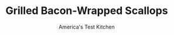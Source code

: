 ---
layout: ../../layouts/MarkdownPostLayout.astro
title: Grilled Bacon-Wrapped Scallops
author: America's Test Kitchen
pubDate: 2023-03-15
description: "How do you translate this time-tested hors d’oeuvre into a grilled entree? With a handful of easy tricks."
image_url: https://res.cloudinary.com/hksqkdlah/image/upload/ar_1:1,c_fill,dpr_2.0,f_auto,fl_lossy.progressive.strip_profile,g_faces:auto,q_auto:low,w_344/10154_sfs-grilledbaconwrappedscallops-28
tags: ["Main Courses","American","Fish & Seafood","Cookbook Collection"]
calories: 2457
protein: 40
carbohydrates: 11
fats: 
fiber: 
ingredients: ["12 slices, bacon","24 , large sea scallops, tendons removed","3 tablespoons, unsalted butter, melted","1/2 teaspoon, salt","1/8 teaspoon, pepper","2 , lemons, halved","1/4 cup, chopped fresh chives"]
serves: 4
time: "1¼ hours"
instructions: ["Place 4 layers paper towels on large plate and arrange 6 slices bacon over towels in single layer. Top with 4 more paper towels and remaining 6 slices bacon. Cover with 2 layers of paper towels; place second large plate on top and press gently to flatten. Microwave until fat begins to render but bacon is still pliable, about 4 minutes. Toss scallops, butter, salt, and pepper together in bowl until scallops are thoroughly coated with butter.","Press 2 scallops together, side to side, and wrap with 1 slice bacon, trimming excess as necessary. Thread onto skewer through bacon. Repeat with remaining scallops and bacon, threading 3 bundles onto each of 4 ­skewers.","FOR A CHARCOAL GRILL: Open bottom vent completely. Light large chimney starter filled with charcoal briquettes (6 quarts). When top coals are partially covered with ash, pour two-thirds evenly over half of grill, then pour remaining coals over other half of grill. Set cooking grate in place, cover, and open lid vent completely. Heat grill until hot, about 5 minutes.","FOR A GAS GRILL: Turn all burners to high, cover, and heat grill until hot, about 15 minutes. Leave primary burner on high and turn other burner(s) to medium.","Clean and oil cooking grate. Place skewers, bacon side down, and lemon halves, cut side down, on cooler side of grill. Cook (covered, if using gas) until bacon is crispy on first side, about 4 ­minutes. Flip skewers onto other bacon side and cook until crispy, about 4 minutes longer. Flip skewers scallop side down and move to hot side of grill. Grill until sides of scallops are firm and centers are opaque, about 4 minutes on 1 side only. Transfer skewers to platter, squeeze lemon over, and sprinkle with chives. Serve."]
nutrition: ["716 mg Potassium","935 mg Phosphorus","32 mg Calcium","1 mg Iron","67 mg Magnesium","1518 mg Sodium","3 mg Zinc","44 g Fat","5 mg Niacin (B3)","17 g Monounsaturated","6 g Polyunsaturated","17 mg Vitamin C","137 mg Cholesterol","17 g Saturated","45 µg Folate (food)","1 g Sugars","7 µg Vitamin K","267 g Water","11 g Carbs","45 µg Folate equivalent (total)","40 g Protein","3 µg Vitamin B12","91 µg Vitamin A","614 kcal Energy","2457 calories"]
notes: "Use ordinary bacon, as thick-cut bacon will take too long to crisp on the grill. When wrapping the scallops, the bacon slice should fit around both scallops, overlapping just enough to be skewered through both ends. We recommend buying “dry” scallops, which don’t have chemical additives and taste better than “wet.” Dry scallops will look ivory or pinkish; wet scallops are bright white. This recipe was developed with large sea scallops (sold 10&nbsp;to 20 per pound)."
---